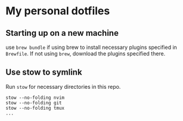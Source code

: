 # My personal dotfiles

## Starting up on a new machine
use `brew bundle` if using brew to install necessary plugins specified in `Brewfile`. If not using `brew`, download the plugins specified there.

## Use stow to symlink
Run `stow` for necessary directories in this repo.
```
stow --no-folding nvim
stow --no-folding git
stow --no-folding tmux
...
```


